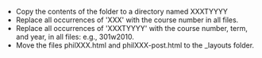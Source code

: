 - Copy the contents of the folder to a directory named XXXTYYYY
- Replace all occurrences of 'XXX' with the course number in all files.
- Replace all occurrences of 'XXXTYYYY' with the course number, term, and year, in all files: e.g., 301w2010.
- Move the files philXXX.html and philXXX-post.html to the _layouts folder.
